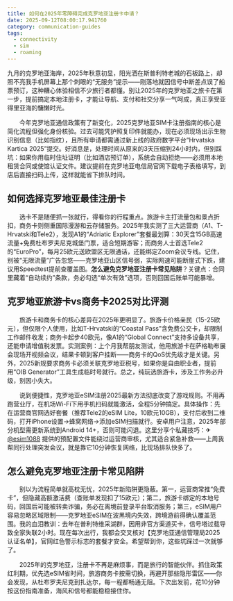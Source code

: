 ```yaml
---
title: 如何在2025年零障碍完成克罗地亚注册卡申请？
date: 2025-09-12T08:00:17.941760
category: communication-guides
tags:
  - connectivity
  - sim
  - roaming
---
```


九月的克罗地亚海岸，2025年秋意初显，阳光洒在斯普利特老城的石板路上，却照不亮我手机屏幕上那个刺眼的“无服务”提示——刚落地就因信号中断差点误了船票预订，这种糟心体验相信不少旅行者都懂。别让2025年的克罗地亚之旅卡在第一步，提前搞定本地注册卡，才能让导航、支付和社交分享一气呵成，真正享受亚得里亚海的慵懒时光。

　　今年克罗地亚通信政策有了新变化，2025克罗地亚SIM卡注册指南的核心是简化流程但强化身份核验。过去可能凭护照复印件就能办，现在必须现场出示生物识别信息（比如指纹），且所有申请都需通过新上线的政府数字平台“Hrvatska Kartica 2025”提交。好消息是，处理时间从原来的3天压缩到24小时内，但别踩坑：如果你用临时住址证明（比如酒店预订单），系统会自动拒绝——必须用本地租赁合同或使馆认证文件。建议提前在克罗地亚电信局官网下载电子表格填写，到店后直接扫码上传，这样就能省下排队时间。

## 如何选择克罗地亚最佳注册卡

　　选卡不是随便抓一张就行，得看你的行程重点。旅游卡主打流量包和景点折扣，商务卡则侧重国际漫游和云存储服务。2025年我实测了三大运营商（A1、T-Hrvatski和Tele2），发现A1的“Adriatic Explorer”套餐最划算：30天含15GB高速流量+免费杜布罗夫尼克城堡门票，适合短期游客；而商务人士首选Tele2的“EuroPro”，每月25欧元送欧盟区无限通话，还能绑定Zoom会议专线。记住，别被“无限流量”广告忽悠——克罗地亚山区信号弱，实际网速可能断崖式下跌，建议用Speedtest提前查覆盖图。**怎么避免克罗地亚注册卡常见陷阱**？关键点：合同里藏着“自动续约”条款，务必勾选“单次有效”选项，否则回国后账单可能暴增。

## 克罗地亚旅游卡vs商务卡2025对比评测

　　旅游卡和商务卡的核心差异在2025年更明显了。旅游卡价格亲民（15-25欧元），但仅限个人使用，比如T-Hrvatski的“Coastal Pass”含免费公交卡，却限制工作邮件收发；商务卡起步40欧元，像A1的“Global Connect”支持多设备共享，还能申请增值税发票。实测案例：上个月我帮朋友测试，他用旅游卡在萨格勒布展会现场开视频会议，结果卡顿到客户挂断——商务卡的QoS优先级才是关键。另外，2025新规要求商务卡必须关联克罗地亚税号，如果你是自由职业者，提前用“OIB Generator”工具生成临时号就行。总之，纯玩选旅游卡，涉及工作务必升级，别因小失大。

　　说到便捷性，克罗地亚eSIM注册2025最新方法彻底改变了游戏规则。不用再跑营业厅，在机场Wi-Fi下用手机扫码就能激活，全程5分钟搞定。具体操作：先在运营商官网选好套餐（推荐Tele2的eSIM Lite，10欧元10GB），支付后收到二维码，打开iPhone设置→蜂窝网络→添加eSIM扫描就行。安卓用户注意，2025年部分机型需更新系统到Android 14+，否则可能闪退。这里分享个私藏技巧：✈[@esim1088](https://t.me/s/esim1088) 提供的预配置文件能绕过运营商审核，尤其适合紧急补救——上周我帮同行处理突发会议，就是靠它10分钟恢复网络，比现场排队快多了。

## 怎么避免克罗地亚注册卡常见陷阱

　　别以为流程简单就高枕无忧，2025年新陷阱更隐蔽。第一，运营商常推“免费卡”，但隐藏高额激活费（查账单发现扣了15欧元）；第二，旅游卡绑定的本地号码，回国后可能被转卖诈骗，务必在离境前登录平台取消服务；第三，eSIM用户容易忽略区域限制——克罗地亚eSIM在波黑境内失效，跨境游前得确认覆盖范围。我的血泪教训：去年在普利特维采湖群，因用非官方渠道买卡，信号塔过载导致全家失联2小时。现在每次出行，我都会交叉核对【克罗地亚通信管理局2025认证名单】，官网红色警示标志的套餐才安全。希望帮到你，这些坑踩过一次就够了。

　　2025年的克罗地亚，注册卡不再是麻烦事，而是旅行的智能伙伴。抓住政策红利期，优先选eSIM省时间，旅游商务卡按需切换，再避开那些隐形雷区——你会发现，从杜布罗夫尼克到扎达尔，每一程都畅通无阻。下次出发前，花10分钟按这份指南准备，海风和信号都能稳稳接住你。
